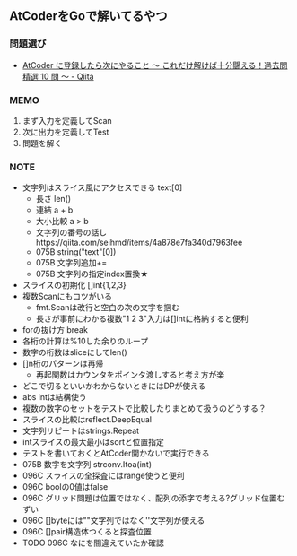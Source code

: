 ## AtCoderをGoで解いてるやつ

### 問題選び
- [AtCoder に登録したら次にやること ～ これだけ解けば十分闘える！過去問精選 10 問 ～ - Qiita](https://qiita.com/drken/items/fd4e5e3630d0f5859067)

### MEMO
1. まず入力を定義してScan
2. 次に出力を定義してTest
3. 問題を解く

### NOTE
- 文字列はスライス風にアクセスできる text[0]
    - 長さ len()
    - 連結 a + b
    - 大小比較 a > b
    - 文字列の番号の話しhttps://qiita.com/seihmd/items/4a878e7fa340d7963fee
    - 075B string("text"[0])
    - 075B 文字列追加+=
    - 075B 文字列の指定index置換★
- スライスの初期化 []int{1,2,3}
- 複数Scanにもコツがいる
    - fmt.Scanは改行と空白の次の文字を掴む
    - 長さが事前にわかる複数"1 2 3"入力は[]intに格納すると便利
- forの抜け方 break
- 各桁の計算は%10した余りのループ
- 数字の桁数はsliceにしてlen()
- []n桁のパターンは再帰
    - 再起関数はカウンタをポインタ渡しすると考え方が楽
- どこで切るといいかわからないときにはDPが使える
- abs intは結構使う
- 複数の数字のセットをテストで比較したりまとめて扱うのどうする？
- スライスの比較はreflect.DeepEqual
- 文字列リピートはstrings.Repeat
- intスライスの最大最小はsortと位置指定
- テストを書いておくとAtCoder開かないで実行できる
- 075B 数字を文字列 strconv.Itoa(int)
- 096C スライスの全探査にはrange使うと便利
- 096C boolの0値はfalse
- 096C グリッド問題は位置ではなく、配列の添字で考える?グリッド位置むずい
- 096C []byteには""文字列ではなく''文字列が使える
- 096C []pair構造体つくると探査位置
- TODO 096C なにを間違えていたか確認